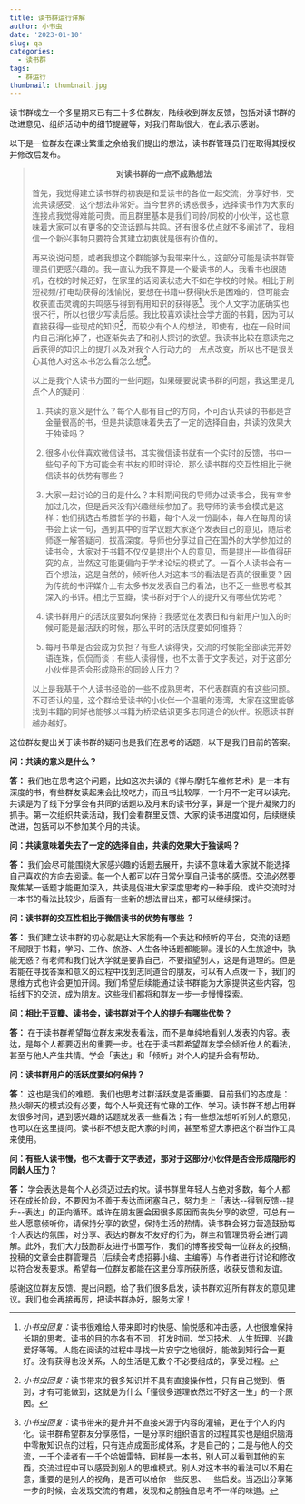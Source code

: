 ```yaml
---
title: 读书群运行详解
author: 小书虫
date: '2023-01-10'
slug: qa
categories:
  - 读书群
tags:
  - 群运行
thumbnail: thumbnail.jpg
---
```


读书群成立一个多星期来已有三十多位群友，陆续收到群友反馈，包括对读书群的改进意见、组织活动中的细节提醒等，对我们帮助很大，在此表示感谢。

以下是一位群友在课业繁重之余给我们提出的想法，读书群管理员们在取得其授权并修改后发布。

<blockquote>

<center><strong>对读书群的一点不成熟想法</strong></center>

首先，我觉得建立读书群的初衷是和爱读书的各位一起交流，分享好书，交流共读感受，这个想法非常好。当今世界的诱惑很多，选择读书作为大家的连接点我觉得难能可贵。而且群里基本是我们同龄/同校的小伙伴，这也意味着大家可以有更多的交流话题与共鸣。还有很多优点就不多阐述了，我相信一个新兴事物只要符合其建立初衷就是很有价值的。

再来说说问题，或者我想这个群能够为我带来什么，这部分可能是读书群管理员们更感兴趣的。我一直认为我不算是一个爱读书的人，我看书也很随机，在校的时候还好，在家里的话阅读状态大不如在学校的时候。相比于刷短视频/打电动获得的浅愉悦，要想在书籍中获得快乐是困难的，但可能会收获直击灵魂的共鸣感与得到有用知识的获得感[^read]。我个人文字功底确实也很不行，所以也很少写读后感。我比较喜欢读社会学方面的书籍，因为可以直接获得一些现成的知识[^xiancheng]，而较少有个人的想法，即使有，也在一段时间内自己消化掉了，也逐渐失去了和别人探讨的欲望。我读书比较在意读完之后获得的知识上的提升以及对我个人行动力的一点点改变，所以也不是很关心其他人对这本书怎么看怎么想[^enjoy]。

以上是我个人读书方面的一些问题，如果硬要说读书群的问题，我这里提几点个人的疑问：

1. 共读的意义是什么？每个人都有自己的方向，不可否认共读的书都是含金量很高的书，但是共读意味着失去了一定的选择自由，共读的效果大于独读吗？

2. 很多小伙伴喜欢微信读书，其实微信读书就有一个实时的反馈，书中一些句子的下方可能会有书友的即时评论，那么读书群的交互性相比于微信读书的优势有哪些？

3. 大家一起讨论的目的是什么？本科期间我的导师办过读书会，我有幸参加过几次，但是后来没有兴趣继续参加了。我导师的读书会模式是这样：他们挑选古希腊哲学的书籍，每个人发一份副本，每人在每周的读书会上读一句，遇到其中的哲学议题大家逐个发表自己的意见，随后老师逐一解答疑问，拔高深度。导师也分享过自己在国外的大学参加过的读书会，大家对于书籍不仅仅是提出个人的意见，而是提出一些值得研究的点，当然这可能更偏向于学术论坛的模式了。一百个人读书会有一百个想法，这是自然的，倾听他人对这本书的看法是否真的很重要？因为传统的书评媒介上有太多书友发表自己的看法，也不乏一些思考极其深入的书评。相比于豆瓣，读书群对于个人的提升又有哪些优势呢？

4. 读书群用户的活跃度要如何保持？我感觉在发表日和有新用户加入的时候可能是最活跃的时候，那么平时的活跃度要如何维持？

5. 每月书单是否会成为负担？有些人读得快，交流的时候能全部读完并妙语连珠，侃侃而谈；有些人读得慢，也不太善于文字表述，对于这部分小伙伴是否会形成隐形的同龄人压力？

以上是我基于个人读书经验的一些不成熟思考，不代表群真的有这些问题。不可否认的是，这个群给爱读书的小伙伴一个温暖的港湾，大家在这里能够找到书籍的同好也能够以书籍为桥梁结识更多志同道合的伙伴。祝愿读书群越办越好。

</blockquote>

这位群友提出关于读书群的疑问也是我们在思考的话题，以下是我们目前的答案。

**问：共读的意义是什么？**

**答：** 我们也在思考这个问题，比如这次共读的《禅与摩托车维修艺术》是一本有深度的书，有些群友读起来会比较吃力，而且书比较厚，一个月不一定可以读完。共读是为了线下分享会有共同的话题以及月末的读书分享，算是一个提升凝聚力的抓手。第一次组织共读活动，我们会看群里反馈、大家的读书进度如何，后续继续改进，包括可以不参加某个月的共读。

**问：共读意味着失去了一定的选择自由，共读的效果大于独读吗？**

**答：** 我们会尽可能围绕大家感兴趣的话题去展开，共读不意味着大家就不能选择自己喜欢的方向去阅读。每一个人都可以在日常分享自己读书的感悟。交流必然要聚焦某一话题才能更加深入，共读是促进大家深度思考的一种手段。或许交流时对一本书的看法比较少，后面有一些新的想法冒出来，都可以继续探讨。

**问：读书群的交互性相比于微信读书的优势有哪些 ？**

**答：** 我们建立读书群的初心就是让大家能有一个表达和倾听的平台，交流的话题不局限于书籍，学习、工作、旅游、人生各种话题都能聊。漫长的人生旅途中，孰能无惑？有老师和我们说大学就是要靠自己，不要指望别人，这是有道理的。但是若能在寻找答案和意义的过程中找到志同道合的朋友，可以有人点拨一下，我们的思维方式也许会更加开阔。我们希望后续能通过读书群能为大家提供这些内容，包括线下的交流，成为朋友。这些我们都将和群友一步一步慢慢探索。

**问：相比于豆瓣、读书会，读书群对于个人的提升有哪些优势？**

**答：** 在于读书群希望每位群友来发表看法，而不是单纯地看别人发表的内容。表达，是每个人都要迈出的重要一步。也在于读书群希望群友学会倾听他人的看法，甚至与他人产生共情。学会「表达」和「倾听」对个人的提升会有帮助。

**问：读书群用户的活跃度要如何保持？**

**答：** 这也是我们的难题。我们也思考过群活跃度是否重要。目前我们的态度是：热火聊天的模式没有必要，每个人毕竟还有忙碌的工作、学习。读书群不想占用群友很多时间，遇到感兴趣的话题就发表一些看法；有一些想法想听听别人的意见，也可以在这里提问。读书群不想支配大家的时间，甚至希望大家把这个群当作工具来使用。

**问：有些人读书慢，也不太善于文字表述，那对于这部分小伙伴是否会形成隐形的同龄人压力？**

**答：** 学会表达是每个人必须迈过去的坎。读书群里年轻人占绝对多数，每个人都还在成长阶段，不要因为不善于表达而闭塞自己，努力走上「表达--得到反馈--提升--表达」的正向循环。或许在朋友圈会因很多原因而丧失分享的欲望，可总有一些人愿意倾听你，请保持分享的欲望，保持生活的热情。读书群会努力营造鼓励每个人表达的氛围，对分享、表达的群友不友好的行为，群主和管理员将会进行调解。此外，我们大力鼓励群友进行书面写作，我们的博客接受每一位群友的投稿，投稿的文章会由群管理员（后续会考虑招募小编、主编等）与作者进行讨论和修改以符合发表要求。希望每一位群友都能在这里分享所获所感，收获反馈和友谊。

感谢这位群友反馈、提出问题，给了我们很多启发，读书群欢迎所有群友的意见建议。我们也会再接再厉，把读书群办好，服务大家！

[^read]: <i>小书虫回复：</i>读书很难给人带来即时的快感、愉悦感和冲击感，人也很难保持长期的思考。读书的目的亦各有不同，打发时间、学习技术、人生哲理、兴趣爱好等等。人能在阅读的过程中寻找一片安宁之地很好，能做到知行合一更好。没有获得也没关系，人的生活是无数个不必要组成的，享受过程。

[^xiancheng]: <i>小书虫回复：</i>读书带来的很多知识并不具有直接操作性，只有自己觉到、悟到，才有可能做到，这就是为什么「懂很多道理依然过不好这一生」的一个原因。

[^enjoy]: <i>小书虫回复：</i>读书带来的提升并不直接来源于内容的灌输，更在于个人的内化。读书群希望群友分享感悟，一是分享时组织语言的过程其实也是组织脑海中零散知识点的过程，只有连点成面形成体系，才是自己的；二是与他人的交流，一千个读者有一千个哈姆雷特，同样是一本书，别人可以看到其他的东西，交流过程中可以感受到别人的思维模式。别人对这本书的看法可以不用在意，重要的是别人的视角，是否可以给你一些反思、一些启发。当迈出分享第一步的时候，会发现交流的有趣，发现和之前独自思考不一样的味道。

